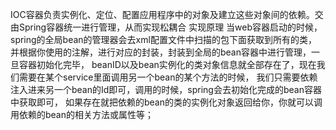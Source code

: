 IOC容器负责实例化、定位、配置应用程序中的对象及建立这些对象间的依赖。交由Spring容器统一进行管理，从而实现松耦合
实现原理 
当web容器启动的时候，spring的全局bean的管理器会去xml配置文件中扫描的包下面获取到所有的类，
并根据你使用的注解，进行对应的封装，封装到全局的bean容器中进行管理，一旦容器初始化完毕，
beanID以及bean实例化的类对象信息就全部存在了，现在我们需要在某个service里面调用另一个bean的某个方法的时候，
我们只需要依赖注入进来另一个bean的Id即可，调用的时候，spring会去初始化完成的bean容器中获取即可，
如果存在就把依赖的bean的类的实例化对象返回给你，你就可以调用依赖的bean的相关方法或属性等；